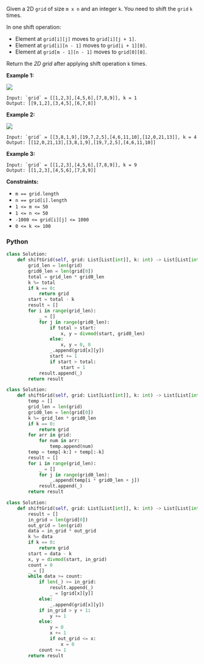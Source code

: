 Given a 2D  `grid`  of size  `m x n` and an integer  `k`. You need to shift the  `grid` `k`  times.

In one shift operation:

-   Element at  `grid[i][j]`  moves to  `grid[i][j + 1]`.
-   Element at  `grid[i][n - 1]`  moves to  `grid[i + 1][0]`.
-   Element at  `grid[m - 1][n - 1]`  moves to  `grid[0][0]`.

Return the  _2D grid_  after applying shift operation  `k`  times.

**Example 1:**

![](https://assets.leetcode.com/uploads/2019/11/05/e1.png)
```
Input: `grid` = [[1,2,3],[4,5,6],[7,8,9]], k = 1
Output: [[9,1,2],[3,4,5],[6,7,8]]
```

**Example 2:**

![](https://assets.leetcode.com/uploads/2019/11/05/e2.png)
```
Input: `grid` = [[3,8,1,9],[19,7,2,5],[4,6,11,10],[12,0,21,13]], k = 4
Output: [[12,0,21,13],[3,8,1,9],[19,7,2,5],[4,6,11,10]]
```

**Example 3:**
```
Input: `grid` = [[1,2,3],[4,5,6],[7,8,9]], k = 9
Output: [[1,2,3],[4,5,6],[7,8,9]]
```

**Constraints:**

-   `m == grid.length`
-   `n == grid[i].length`
-   `1 <= m <= 50`
-   `1 <= n <= 50`
-   `-1000 <= grid[i][j] <= 1000`
-   `0 <= k <= 100`


### Python
```python
class Solution:
    def shiftGrid(self, grid: List[List[int]], k: int) -> List[List[int]]:
        grid_len = len(grid)
        grid0_len = len(grid[0])
        total = grid_len * grid0_len
        k %= total
        if k == 0:
            return grid
        start = total - k
        result = []
        for i in range(grid_len):
            _ = []
            for j in range(grid0_len):
                if total > start:
                    x, y = divmod(start, grid0_len)
                else:
                    x, y = 0, 0
                _.append(grid[x][y])
                start += 1
                if start > total:
                    start = 1
            result.append(_)
        return result
```

```python
class Solution:
    def shiftGrid(self, grid: List[List[int]], k: int) -> List[List[int]]:
        temp = []
        grid_len = len(grid)
        grid0_len = len(grid[0])
        k %= grid_len * grid0_len
        if k == 0:
            return grid
        for arr in grid:
            for num in arr:
                temp.append(num)
        temp = temp[-k:] + temp[:-k]
        result = []
        for i in range(grid_len):
            _ = []
            for j in range(grid0_len):
                _.append(temp[i * grid0_len + j])
            result.append(_)
        return result
```

```python
class Solution:
    def shiftGrid(self, grid: List[List[int]], k: int) -> List[List[int]]:
        result = []
        in_grid = len(grid[0])
        out_grid = len(grid)
        data = in_grid * out_grid
        k %= data
        if k == 0:
            return grid
        start = data - k
        x, y = divmod(start, in_grid)
        count = 0
        _ = []
        while data >= count:
            if len(_) >= in_grid:
                result.append(_)
                _ = [grid[x][y]]
            else:
                _.append(grid[x][y])
            if in_grid > y + 1:
                y += 1
            else:
                y = 0
                x += 1
                if out_grid <= x:
                    x = 0  
            count += 1
        return result
                    
```